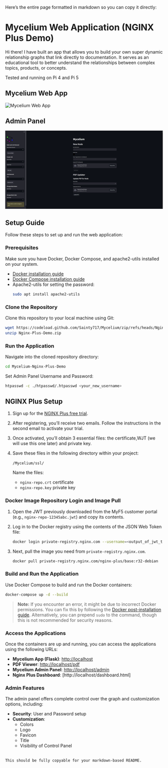 Here’s the entire page formatted in markdown so you can copy it directly:

# Mycelium Web Application (NGINX Plus Demo)

Hi there! I have built an app that allows you to build your own super dynamic relationship graphs that link directly to documentation. It serves as an educational tool to better understand the relationships between complex topics, products, or concepts.

Tested and running on Pi 4 and Pi 5

## Mycelium Web App
![Mycelium Web App](https://github.com/Sainty717/Mycelium/blob/main/ui.gif?raw=true)

## Admin Panel
![Admin Panel](https://github.com/Sainty717/Mycelium/blob/main/M-admin.png?raw=true)

## Setup Guide

Follow these steps to set up and run the web application:

### Prerequisites

Make sure you have Docker, Docker Compose, and apache2-utils installed on your system.

- [Docker installation guide](https://docs.docker.com/get-docker/)
- [Docker Compose installation guide](https://docs.docker.com/compose/install/)
- Apache2-utils for setting the password:
  ```bash
  sudo apt install apache2-utils
  ```

### Clone the Repository

Clone this repository to your local machine using Git:
```bash
wget https://codeload.github.com/Sainty717/Mycelium/zip/refs/heads/Nginx-Plus-Demo
unzip Nginx-Plus-Demo.zip
```

### Run the Application

Navigate into the cloned repository directory:
```bash
cd Mycelium-Nginx-Plus-Demo
```

Set Admin Panel Username and Password:
```bash
htpasswd -c ./htpasswd/.htpasswd <your_new_username>
```

## NGINX Plus Setup

1. Sign up for the [NGINX Plus free trial](https://www.f5.com/trials/free-trial-nginx-plus-and-nginx-app-protect).
2. After registering, you’ll receive two emails. Follow the instructions in the second email to activate your trial.
3. Once activated, you’ll obtain 3 essential files: the certificate,WJT (we will use this one later) and private key.
4. Save these files in the following directory within your project:

   ```/Mycelium/ssl/```

   Name the files:

   - `nginx-repo.crt` certificate
   - `nginx-repo.key` private key

### Docker Image Repository Login and Image Pull

1. Open the JWT previously downloaded from the MyF5 customer portal (e.g., `nginx-repo-12345abc.jwt`) and copy its contents.

2. Log in to the Docker registry using the contents of the JSON Web Token file:

   ```bash
   docker login private-registry.nginx.com --username=<output_of_jwt_token> --password=none
   ```

3. Next, pull the image you need from `private-registry.nginx.com`.

   ```bash
   docker pull private-registry.nginx.com/nginx-plus/base:r32-debian
   ```

### Build and Run the Application

Use Docker Compose to build and run the Docker containers:
```bash
docker-compose up -d --build
```

> **Note:** If you encounter an error, it might be due to incorrect Docker permissions. You can fix this by following the [Docker post-installation guide](https://docs.docker.com/engine/install/linux-postinstall/). Alternatively, you can prepend `sudo` to the command, though this is not recommended for security reasons.

### Access the Applications

Once the containers are up and running, you can access the applications using the following URLs:

- **Mycelium App (Flask)**: [http://localhost](http://localhost)
- **PDF Viewer**: [http://localhost/pdf](http://localhost/pdfs)
- **Mycelium Admin Panel**: [http://localhost/admin](http://localhost/admin)
- **Nginx Plus Dashboard**: [http://localhost/dashboard.html]

### Admin Features

The admin panel offers complete control over the graph and customization options, including:

- **Security**: User and Password setup
- **Customization**:
  - Colors
  - Logo
  - Favicon
  - Title
  - Visibility of Control Panel
```

This should be fully copyable for your markdown-based README.
